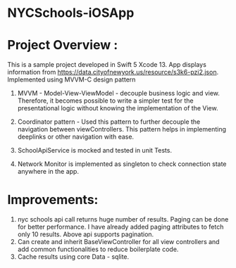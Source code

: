 # NYCSchools-iOSApp

# Project Overview : 

  This is a sample project developed in Swift 5 Xcode 13. App displays information from https://data.cityofnewyork.us/resource/s3k6-pzi2.json. 
  Implemented using MVVM-C design pattern
  
  1) MVVM - Model-View-ViewModel - decouple business logic and view. Therefore, it becomes possible to write a simpler test for the presentational logic 
     without knowing the implementation of the View.
  2) Coordinator pattern - Used this pattern to further decouple the navigation between viewControllers. 
     This pattern helps in implementing deeplinks or other navigation with ease.
     
  3) SchoolApiService is mocked and tested in unit Tests.
  4) Network Monitor is implemented as singleton to check connection state anywhere in the app.
 
  # Improvements:
  
  1) nyc schools api call returns huge number of results. Paging can be done for better performance. I have already added paging attributes to fetch only 10 results.
     Above api supports pagination.
  2) Can create and inherit BaseViewController for all view controllers and add common functionalities to reduce boilerplate code.
  3) Cache results using core Data - sqlite.
